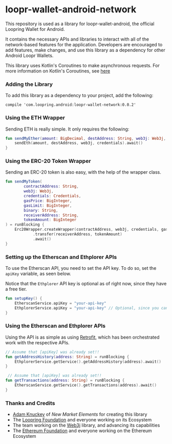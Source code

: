# loopr-wallet-android-network
This repository is used as a library for loopr-wallet-android, the official Loopring Wallet for 
Android.

It contains the necessary APIs and libraries to interact with all of the network-based features for 
the application. Developers are encouraged to add features, make changes, and use this library as a 
dependency for other Android Loopr Wallets.

This library uses Kotlin's Coroutines to make asynchronous requests. For more information on 
Kotlin's Coroutines, see [here](https://kotlinlang.org/docs/reference/coroutines.html) 

### Adding the Library

To add this library as a dependency to your project, add the following:

`compile 'com.loopring.android:loopr-wallet-network:0.0.2'`

### Using the ETH Wrapper

Sending ETH is really simple. It only requires the following:

```kotlin
fun sendMyEther(amount: BigDecimal, destAddress: String, web3j: Web3j, credentials: Credentials) = runBlocking {
    sendEth(amount, destAddress, web3j, credentials).await()
}
```

### Using the ERC-20 Token Wrapper

Sending an ERC-20 token is also easy, with the help of the wrapper class.

```kotlin
fun sendMyToken(
        contractAddress: String,
        web3j: Web3j,
        credentials: Credentials,
        gasPrice: BigInteger,
        gasLimit: BigInteger,
        binary: String,
        receiverAddress: String,
        tokenAmount: BigInteger
) = runBlocking {
    Erc20Wrapper.createWrapper(contractAddress, web3j, credentials, gasPrice, gasLimit, binary)
            .transfer(receiverAddress, tokenAmount)
            .await()
}

```

### Setting up the Etherscan and Ethplorer APIs

To use the Etherscan API, you need to set the API key. To do so, set the `apiKey` variable, as seen
below.

Notice that the `Ethplorer` API key is optional as of right now, since they have a free tier. 

```kotlin
fun setupKey() {
    EtherscanService.apiKey = "your-api-key"
    EthplorerService.apiKey = "your-api-key" // Optional, since you can use a free key
}
```

### Using the Etherscan and Ethplorer APIs

Using the API is as simple as using [Retrofit](http://square.github.io/retrofit/), which has been 
orchestrated work with the respective APIs.

```kotlin
// Assume that [apiKey] was already set!!
fun getAddressHistory(address: String) = runBlocking {
    EthplorerService.getService().getAddressHistory(address).await()
}
```
```kotlin
 // Assume that [apiKey] was already set!!
fun getTransactions(address: String) = runBlocking {
    EtherscanService.getService().getTransactions(address).await()
}
```

### Thanks and Credits
- [Adam Knuckey](https://github.com/aknuck) of *New Market Elements* for creating this library
- The [Loopring Foundation](https://loopring.org) and everyone working on its Ecosystem
- The team working on the [Web3j](https://github.com/web3j/web3j) library, and advancing its 
capabilities 
- The [Ethereum Foundation](https://www.ethereum.org/) and everyone working on the Ethereum Ecosystem 